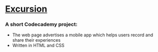 # <ins>Excursion</ins>
### A short Codecademy project: 
* The web page advertises a mobile app which helps users record and share their experiences
* Written in HTML and CSS
